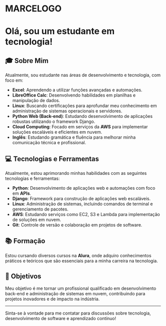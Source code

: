 # MARCELOGO

# Olá, sou um estudante em tecnologia!

## 🎓 Sobre Mim
Atualmente, sou estudante nas áreas de desenvolvimento e tecnologia, com foco em:

- **Excel**: Aprendendo a utilizar funções avançadas e automações.
- **LibreOffice Calc**: Desenvolvendo habilidades em planilhas e manipulação de dados.
- **Linux**: Buscando certificações para aprofundar meu conhecimento em administração de sistemas operacionais e servidores.
- **Python Web (Back-end)**: Estudando desenvolvimento de aplicações robustas utilizando o framework Django.
- **Cloud Computing**: Focado em serviços da **AWS** para implementar soluções escaláveis e eficientes em nuvem.
- **Inglês**: Estudando gramática e fluência para melhorar minha comunicação técnica e profissional.

## 💻 Tecnologias e Ferramentas
Atualmente, estou aprimorando minhas habilidades com as seguintes tecnologias e ferramentas:

- **Python**: Desenvolvimento de aplicações web e automações com foco em **APIs**.
- **Django**: Framework para construção de aplicações web escaláveis.
- **Linux**: Administração de sistemas, incluindo comandos de terminal e gerenciamento de pacotes.
- **AWS**: Estudando serviços como EC2, S3 e Lambda para implementação de soluções em nuvem.
- **Git**: Controle de versão e colaboração em projetos de software.

## 📚 Formação
Estou cursando diversos cursos na **Alura**, onde adquiro conhecimentos práticos e teóricos que são essenciais para a minha carreira na tecnologia.

## 🌱 Objetivos
Meu objetivo é me tornar um profissional qualificado em desenvolvimento back-end e administração de sistemas em nuvem, contribuindo para projetos inovadores e de impacto na indústria.

---

Sinta-se à vontade para me contatar para discussões sobre tecnologia, desenvolvimento de software e aprendizado contínuo!
